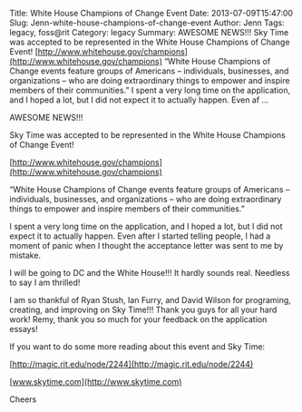 Title: White House Champions of Change Event
Date: 2013-07-09T15:47:00
Slug: Jenn-white-house-champions-of-change-event
Author: Jenn
Tags: legacy, foss@rit
Category: legacy
Summary: AWESOME NEWS!!!  Sky Time was accepted to be represented in the White House Champions of Change Event!  [http://www.whitehouse.gov/champions](http://www.whitehouse.gov/champions)  “White House Champions of Change events feature groups of Americans – individuals, businesses, and organizations – who are doing extraordinary things to empower and inspire members of their communities.”  I spent a very long time on the application, and I hoped a lot, but I did not expect it to actually happen. Even af ... 

AWESOME NEWS!!!

Sky Time was accepted to be represented in the White House Champions of Change
Event!

[http://www.whitehouse.gov/champions](http://www.whitehouse.gov/champions)

“White House Champions of Change events feature groups of Americans –
individuals, businesses, and organizations – who are doing extraordinary
things to empower and inspire members of their communities.”

I spent a very long time on the application, and I hoped a lot, but I did not
expect it to actually happen. Even after I started telling people, I had a
moment of panic when I thought the acceptance letter was sent to me by
mistake.

I will be going to DC and the White House!!! It hardly sounds real. Needless
to say I am thrilled!

I am so thankful of Ryan Stush, Ian Furry, and David Wilson for programing,
creating, and improving on Sky Time!!! Thank you guys for all your hard work!
Remy, thank you so much for your feedback on the application essays!

If you want to do some more reading about this event and Sky Time:

[http://magic.rit.edu/node/2244](http://magic.rit.edu/node/2244)

[www.skytime.com](http://www.skytime.com)

Cheers

